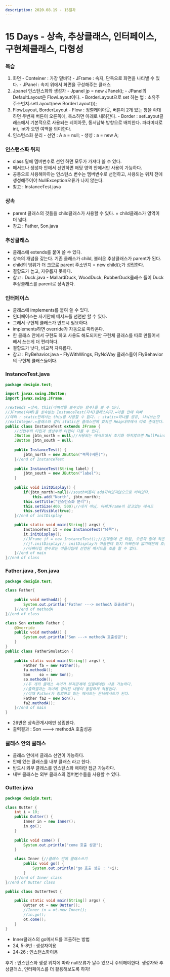 ```yaml
---
description: 2020.08.19 - 15일차
---
```


# 15 Days - 상속, 추상클래스, 인터페이스, 구현체클래스, 다형성

### 복습

1. 화면 - Conteiner : 가장 밑바닥 - JFrame : 속지, 단독으로 화면을 나타낼 수 있다. - JPanel : 속지 위에서 화면을 구성해주는 클래스
2. Jpanel 인스턴스화와 생성자 - Jpanel jp = new JPanel\(\); - JPanel의 DefaultLayout은 FlowLayout이다. - BorderLayout으로 set 하는 법 : 소유주 주소번지.setLayout\(new BorderLayout\(\)\);
3. FlowLayout, BorderLayout - Flow : 정렬레이아웃, 버튼이 2개 있는 창을 확대하면 두번째 버튼이 오른쪽에, 축소하면 아래로 내려간다. - Border : setLayout클래스에서 기본적으로 사용되는 레이아웃, 동서남북 방향으로 배치한다. 파라미터로 int, int가 오면 여백을 의미한다.
4. 인스턴스화 분리 - 선언 : A a = null; - 생성 : a = new A;

### 인스턴스화 위치

* class 밑에 멤버변수로 선언 하면 모두가 가져다 쓸 수 있다.
* 메서드나 생성자 안에서 선언하면 해당 영역 안에서만 사용이 가능하다.
* 공통으로 사용해야하는 인스턴스 변수는 멤버변수로 선언하고, 사용되는 위치 전에 생성해주어야 NullException오류가 나지 않는다.
* 참고 : InstanceTest.java

### 상속

* parent 클래스의 것들을 child클래스가 사용할 수 있다. = child클래스가 영역이 더 넓다.
* 참고 : Father, Son.java

### 추상클래스

* 클래스에 extends를 붙여 쓸 수 있다.
* 상속의 개념을 갖는다. 기존 클래스가 child, 불러온 추상클래스가 parent가 된다.
* child의 범위가 더 크므로 parent 주소번지 = new child\(\);가 성립한다.
* 결합도가 높고, 자유롭지 못하다. 
* 참고 : Duck.java - MallardDuck, WoodDuck, RubberDuck클래스 들이 Duck추상클래스를 parent로 상속한다.

### 인터페이스

* 클래스에 implements를 붙여 쓸 수 있다.
* 인터페이스는 자기안에 메서드를 선언만 할 수 있다.
* 그래서 구현체 클래스가 반드시 필요하다.
* implements하면 override가 자동으로 따라온다.
* 한 클래스 안에서 구현도 하고 사용도 해도되지만 구현체 클래스를 따로 만들어서 빼서 쓰는게 더 편리하다.
* 결합도가 낮다, 비교적 자유롭다.
* 참고 : FlyBehavior.java - FlyWithWings, FlyNoWay 클래스들이 FlyBehavior의 구현체 클래스들이다.

### InstanceTest.java

```java
package desigin.test;

import javax.swing.JButton;
import javax.swing.JFrame;

//extends =상속, this(아빠꺼를 쓸수잇는 함수)를 쓸 수 있다. 
//JFrame(아빠)을 상속받는 InstanceTest(자식)클래스이다.=아들 안에 아빠
//예외 : static안에서는 this를 사용할 수 없다. : static=하나를 공유, 나눠쓰는것
//ex)Integer.=클래스와 같이 static은 클래스안에 있지만 Heap내부에서 따로 존재한다.공간이 많지않다. 적게사용하자!
public class InstanceTest extends JFrame {
	//선언부의 타입과 생성부의 타입이 다를 수 있다. 
	JButton jbtn_north = null;//사용되는 메서드에서 초기화 하지않으면 NullPointEception이 일어난다.
	JButton jbtn_south = null;
	
	public InstanceTest() {
		jbtn_north = new JButton("북쪽(버튼)");
	}//end of InstanceTest
	
	public InstanceTest(String label) {
		jbtn_south = new JButton("label");		
	}
	
	public void initDisplay() {
		if(jbtn_north!=null)//south버튼이 add되어있지않으므로 비어있다.
			this.add("North", jbtn_north);
		this.setTitle("인스턴스화 분리");
		this.setSize(400, 500);//내거 아님, 아빠JFrame이 갖고있는 메서드
		this.setVisible(true);
	}//end of initDisplay

	public static void main(String[] args) {
		InstanceTest it = new InstanceTest("남쪽");
		it.initDisplay();
		//JFrame jf = new InstanceTest();//왼쪽항에 큰 타입, 오른쪽 항에 작은 타입이 와야하므로 성립하지 않는다.
		//jf.initDisplay(); initDisplay가 아들한테 있지 아빠한테 없기때문에 호출불가 오류
		//아빠타입 변수로는 아들타입에 선언된 메서드를 호출 할 수 없다.
	}//end of main
}//end of class
```

### Father.java , Son.java

```java
package desigin.test;

class Father{
	
	public void methodA() {
		System.out.println("Father ---> methodA 호출성공");
	}//end of methodA
}//end of class

class Son extends Father {
	@Override
	public void methodA() {
		System.out.println("Son ---> methodA 호출성공");
	}
}
public class FatherSmulation {
	
	public static void main(String[] args) {
		Father fa = new Father();
		fa.methodA();
		Son    so = new Son();
		so.methodA();
		//두 개의 클래스 사이가 부자관계에 있을때에만 사용 가능하다.
		//출력결과는 자녀에 정의된 내용이 동일하게 적용된다.
		//이때 Father가 정의하고 있는 메서드는 은닉메서드가 된다.
		Father fa2 = new Son();
		fa2.methodA();
	}//end of main
}
```

* 26번은 상속관계시에만 성립한다.
* 출력결과 : Son ---&gt; methodA 호출성공

### 클래스 안의 클래스

* 클래스 안에서 클래스 선언이 가능하다.
* 안에 있는 클래스를 내부 클래스 라고 한다.
* 반드시 외부 클래스를 인스턴스화 해야만 접근 가능하다.
* 내부 클래스는 외부 클래스의 멤버변수들을 사용할 수 있다.

### Outter.java

```java
package desigin.test;

class Outter {
	int i = 10;
	public Outter() {
		Inner in = new Inner();
		in.go();
	}
	
	public void come() {
		System.out.println("come 호출 성공");
	}

	class Inner {//클래스 안에 클래스쓰기
		public void go() {
			System.out.println("go 호출 성공 : "+i);
		}		
	}//end of Inner class
}//end of Outter class

public class OutterTest {

	public static void main(String[] args) {
		Outter ot = new Outter();
		//Inner in = ot.new Inner();
		//in.go();
		ot.come();
	}
}
```

* Inner클래스의 go메서드를 호출하는 방법
* 24, 5-8번 : 생성자이용
* 24-26 : 인스턴스화이용

후기 : 인스턴스화 생성 위치에 따라 null오류가 날수 있으니 주의해야한다. 생성자와 추상클래스, 인터페이스를 더 활용해보도록 하자!

